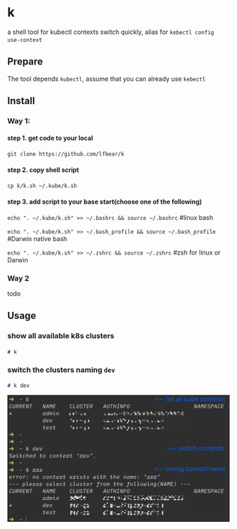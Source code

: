 # k
a shell tool for kubectl contexts switch quickly, alias for `kebectl config use-context`

## Prepare
The tool depends `kubectl`, assume that you can already use `kebectl`

## Install

### Way 1:
#### step 1. get code to your local

`git clone https://github.com/lfbear/k`

#### step 2. copy shell script

`cp k/k.sh ~/.kube/k.sh`

#### step 3. add script to your base start(choose one of the following)

`echo ". ~/.kube/k.sh" >> ~/.bashrc && source ~/.bashrc` #linux bash

`echo ". ~/.kube/k.sh" >> ~/.bash_profile && source ~/.bash_profile` #Darwin native bash

`echo ". ~/.kube/k.sh" >> ~/.zshrc && source ~/.zshrc` #zsh for linux or Darwin

### Way 2

todo

## Usage

### show all available k8s clusters
`# k`

### switch the clusters naming `dev`
`# k dev`

![usage screenshot](https://github.com/lfbear/k/blob/main/cmd.jpg?raw=true)
